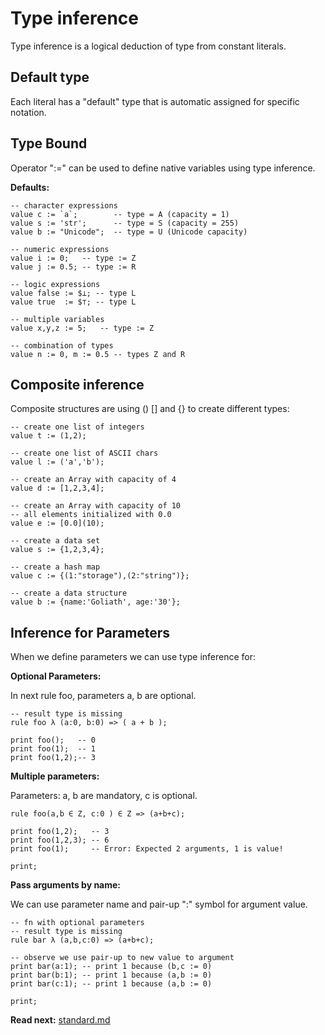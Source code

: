# Type inference

Type inference is a logical deduction of type from constant literals.

## Default type
Each literal has a "default" type that is automatic assigned for specific notation.

## Type Bound

Operator ":=" can be used to define native variables using type inference.

**Defaults:**
```
-- character expressions
value c := `a`;        -- type = A (capacity = 1)
value s := 'str';      -- type = S (capacity = 255)
value b := "Unicode";  -- type = U (Unicode capacity)

-- numeric expressions
value i := 0;   -- type := Z
value j := 0.5; -- type := R

-- logic expressions
value false := $⊥; -- type L
value true  := $⊤; -- type L

-- multiple variables
value x,y,z := 5;   -- type := Z

-- combination of types
value n := 0, m := 0.5 -- types Z and R
```

## Composite inference

Composite structures are using () [] and {} to create different types:

```
-- create one list of integers
value t := (1,2); 

-- create one list of ASCII chars
value l := ('a','b');

-- create an Array with capacity of 4
value d := [1,2,3,4];

-- create an Array with capacity of 10
-- all elements initialized with 0.0
value e := [0.0](10);

-- create a data set
value s := {1,2,3,4};

-- create a hash map
value c := {(1:"storage"),(2:"string")};

-- create a data structure
value b := {name:'Goliath', age:'30'};

```

## Inference for Parameters
When we define parameters we can use type inference for: 

**Optional Parameters:**

In next rule foo, parameters a, b are optional.

```
-- result type is missing
rule foo λ (a:0, b:0) => ( a + b ); 

print foo();   -- 0
print foo(1);  -- 1
print foo(1,2);-- 3
```

**Multiple parameters:**

Parameters: a, b are mandatory, c is optional.

```
rule foo(a,b ∈ Z, c:0 ) ∈ Z => (a+b+c);

print foo(1,2);   -- 3
print foo(1,2,3); -- 6
print foo(1);     -- Error: Expected 2 arguments, 1 is value!

print;
```

**Pass arguments by name:**

We can use parameter name and pair-up ":" symbol for argument value.

```
-- fn with optional parameters
-- result type is missing
rule bar λ (a,b,c:0) => (a+b+c);

-- observe we use pair-up to new value to argument
print bar(a:1); -- print 1 because (b,c := 0) 
print bar(b:1); -- print 1 because (a,b := 0) 
print bar(c:1); -- print 1 because (a,b := 0) 

print;
```

**Read next:** [standard.md](standard.md)